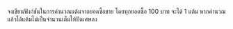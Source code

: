 จงเขียนฟังก์ชันในการคำนวณแต้มจากยอดซื้อขาย โดยทุกยอดซื้อ 100 บาท จะได้ 1 แต้ม หากคำนวณแล้วได้แต้มไม่เป็นจำนวนเต็มให้ปัดเศษลง

